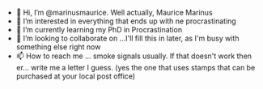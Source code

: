 - 👋 Hi, I’m @marinusmaurice. Well actually, Maurice Marinus
- 👀 I’m interested in everything that ends up with ne procrastinating
- 🌱 I’m currently learning my PhD in Procrastination
- 💞️ I’m looking to collaborate on ...I'll fill this in later, as I'm busy with something else right now
- 📫 How to reach me ... smoke signals usually. If that doesn't work then er... write me a letter I guess. (yes the one that uses stamps that can be purchased at your local post office)

<!---
marinusmaurice/marinusmaurice is a ✨ special ✨ repository because its `README.md` (this file) appears on your GitHub profile.
You can click the Preview link to take a look at your changes.
--->
